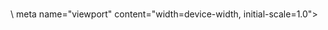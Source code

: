 # <!DOCTYPE html>
<html lang="ko">
<head>
   <meta charset="UTF-8">\
  meta name="viewport" content="width=device-width, initial-scale=1.0">
  <title>요리 레시피</title>
  <link rel="stylesheet" href="./css/mystyle.css">
</head>
